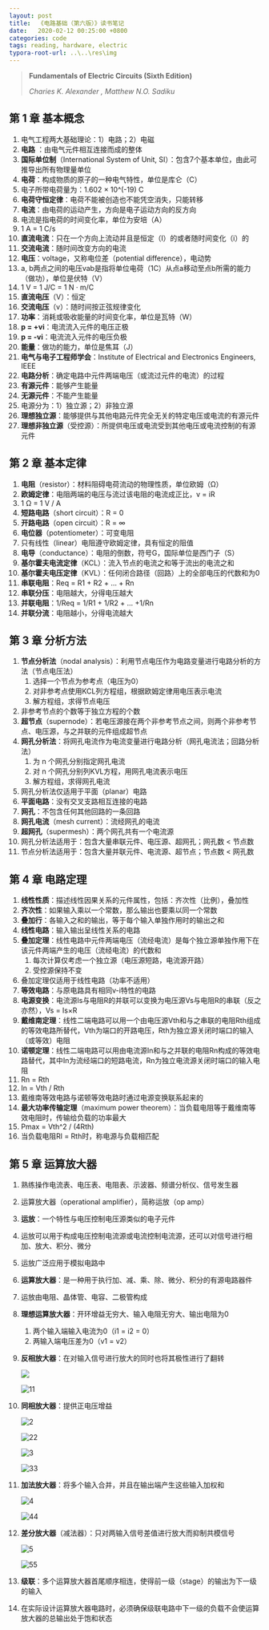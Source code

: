 ```yaml
---
layout: post
title:  《电路基础（第六版）》读书笔记
date:   2020-02-12 00:25:00 +0800
categories: code
tags: reading, hardware, electric
typora-root-url: ..\..\res\img
---
```






> **Fundamentals of Electric Circuits (Sixth Edition)**
>
> *Charies K. Alexander , Matthew N.O. Sadiku*



## 第 1 章	基本概念

1. 电气工程两大基础理论：1）电路；2）电磁
2. **电路** ：由电气元件相互连接而成的整体
3. **国际单位制**（International System of Unit, SI）：包含7个基本单位，由此可推导出所有物理量单位
4. **电荷**：构成物质的原子的一种电气特性，单位是库仑（C）
5. 电子所带电荷量为：1.602 × 10^(-19) C
6. **电荷守恒定律**：电荷不能被创造也不能凭空消失，只能转移
7. **电流**：由电荷的运动产生，方向是电子运动方向的反方向
8. 电流是指电荷的时间变化率，单位为安培（A）
9. 1 A = 1 C/s
10. **直流电流**：只在一个方向上流动并且是恒定（I）的或者随时间变化（i）的
11. **交流电流**：随时间改变方向的电流
12. **电压**：voltage，又称电位差（potential difference），电动势
13. a, b两点之间的电压vab是指将单位电荷（1C）从点a移动至点b所需的能力（做功），单位是伏特（V）
14. 1 V = 1 J/C = 1 N · m/C
15. **直流电压**（V）：恒定
16. **交流电压**（v）：随时间按正弦规律变化
17. **功率**：消耗或吸收能量的时间变化率，单位是瓦特（W）
18. **p = +vi**：电流流入元件的电压正极
19. **p = -vi**：电流流入元件的电压负极
20. **能量**：做功的能力，单位是焦耳（J）
21. **电气与电子工程师学会**：Institute of Electrical and Electronics Engineers, IEEE
22. **电路分析**：确定电路中元件两端电压（或流过元件的电流）的过程
23. **有源元件**：能够产生能量
24. **无源元件**：不能产生能量
25. 电源分为：1）独立源；2）非独立源
26. **理想独立源**：能够提供与其他电路元件完全无关的特定电压或电流的有源元件
27. **理想非独立源**（受控源）：所提供电压或电流受到其他电压或电流控制的有源元件

    

## 第 2 章	基本定律

1. **电阻**（resistor）：材料阻碍电荷流动的物理性质，单位欧姆（Ω）
2. **欧姆定律**：电阻两端的电压与流过该电阻的电流成正比，v = iR
3. 1 Ω  = 1 V / A
4. **短路电路**（short circuit）：R = 0
5. **开路电路**（open circuit）：R = ∞
6. **电位器**（potentiometer）：可变电阻
7. 只有线性（linear）电阻遵守欧姆定律，具有恒定的阻值
8. **电导**（conductance）：电阻的倒数，符号G，国际单位是西门子（S）
9. **基尔霍夫电流定律**（KCL）：流入节点的电流之和等于流出的电流之和
10. **基尔霍夫电压定律**（KVL）：任何闭合路径（回路）上的全部电压的代数和为0
11. **串联电阻**：Req = R1 + R2 + ... + Rn
12. **串联分压**：电阻越大，分得电压越大
13. **并联电阻**：1/Req = 1/R1 + 1/R2 + ... +1/Rn
14. **并联分流**：电阻越小，分得电流越大



## 第 3 章	分析方法

1. **节点分析法**（nodal analysis）：利用节点电压作为电路变量进行电路分析的方法（节点电压法）
   1. 选择一个节点为参考点（电压为0）
   2. 对非参考点使用KCL列方程组，根据欧姆定律用电压表示电流
   3. 解方程组，求得节点电压
2. 非参考节点的个数等于独立方程的个数
3. **超节点**（supernode）：若电压源接在两个非参考节点之间，则两个非参考节点、电压源，与之并联的元件组成超节点
4. **网孔分析法**：将网孔电流作为电流变量进行电路分析（网孔电流法；回路分析法）
   1. 为 n 个网孔分别指定网孔电流
   2. 对 n 个网孔分别列KVL方程，用网孔电流表示电压
   3. 解方程组，求得网孔电流
5. 网孔分析法仅适用于平面（planar）电路
6. **平面电路**：没有交叉支路相互连接的电路
7. **网孔**：不包含任何其他回路的一条回路
8. **网孔电流**（mesh current）：流经网孔的电流
9. **超网孔**（supermesh）：两个网孔共有一个电流源
10. 网孔分析法适用于：包含大量串联元件、电压源、超网孔；网孔数 < 节点数
11. 节点分析法适用于：包含大量并联元件、电流源、超节点；节点数 < 网孔数



## 第 4 章	电路定理

1. **线性性质**：描述线性因果关系的元件属性，包括：齐次性（比例），叠加性
2. **齐次性**：如果输入乘以一个常数，那么输出也要乘以同一个常数
3. **叠加行**：各输入之和的输出，等于每个输入单独作用时的输出之和
4. **线性电路**：输入输出呈线性关系的电路
5. **叠加定理**：线性电路中元件两端电压（流经电流）是每个独立源单独作用下在该元件两端产生的电压（流经电流）的代数和
   1. 每次计算仅考虑一个独立源（电压源短路，电流源开路）
   2. 受控源保持不变
6. 叠加定理仅适用于线性电路（功率不适用）
7. **等效电路**：与原电路具有相同v-i特性的电路
8. **电源变换**：电流源Is与电阻R的并联可以变换为电压源Vs与电阻R的串联（反之亦然），Vs = Is×R
9. **戴维南定理**：线性二端电路可以用一个由电压源Vth和与之串联的电阻Rth组成的等效电路所替代，Vth为端口的开路电压，Rth为独立源关闭时端口的输入（或等效）电阻
10. **诺顿定理**：线性二端电路可以用由电流源In和与之并联的电阻Rn构成的等效电路替代，其中In为流经端口的短路电流，Rn为独立电流源关闭时端口的输入电阻
11. Rn = Rth
12. In = Vth / Rth
13. 戴维南等效电路与诺顿等效电路时通过电源变换联系起来的
14. **最大功率传输定理**（maximum power theorem）：当负载电阻等于戴维南等效电阻时，传输给负载的功率最大
15. Pmax = Vth^2 / (4Rth)
16. 当负载电阻Rl = Rth时，称电源与负载相匹配



## 第 5 章	运算放大器

1. 熟练操作电流表、电压表、电阻表、示波器、频谱分析仪、信号发生器

2. 运算放大器（operational amplifier），简称运放（op amp）

3. **运放**：一个特性与电压控制电压源类似的电子元件

4. 运放可以用于构成电压控制电流源或电流控制电流源，还可以对信号进行相加、放大、积分、微分

5. 运放广泛应用于模拟电路中

6. **运算放大器**：是一种用于执行加、减、乘、除、微分、积分的有源电路器件

7. 运放由电阻、晶体管、电容、二极管构成

8. **理想运算放大器**：开环增益无穷大、输入电阻无穷大、输出电阻为0

   1. 两个输入端输入电流为0（i1 =  i2 = 0）
   2. 两输入端电压差为0（v1 = v2）

9. **反相放大器**：在对输入信号进行放大的同时也将其极性进行了翻转

   ![](/20200212/1.png)

   ![11](/20200212/11.png)

10. **同相放大器**：提供正电压增益

    ![2](/20200212/2.png)

    ![22](/20200212/22.png)

    ![3](/20200212/3.png)

    ![33](/20200212/33.png)

11. **加法放大器**：将多个输入合并，并且在输出端产生这些输入加权和

    ![4](/20200212/4.png)

    ![44](/20200212/44.png)

12. **差分放大器**（减法器）：只对两输入信号差值进行放大而抑制共模信号

    <img src="/20200212/5.png" alt="5"  />

    ![55](/20200212/55.png)

13. **级联**：多个运算放大器首尾顺序相连，使得前一级（stage）的输出为下一级的输入

14. 在实际设计运算放大器电路时，必须确保级联电路中下一级的负载不会使运算放大器的总输出处于饱和状态
